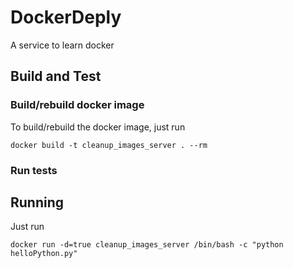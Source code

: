 # DockerDeply
A service to learn docker 


## Build and Test

### Build/rebuild docker image

To build/rebuild the docker image, just run

    docker build -t cleanup_images_server . --rm

### Run tests


## Running

Just run

    docker run -d=true cleanup_images_server /bin/bash -c "python helloPython.py"
